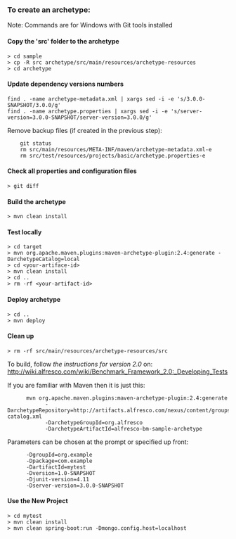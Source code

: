 ### To create an archetype:
Note: Commands are for Windows with Git tools installed

#### Copy the 'src' folder to the archetype
```
> cd sample
> cp -R src archetype/src/main/resources/archetype-resources
> cd archetype
```

#### Update dependency versions numbers
```
find . -name archetype-metadata.xml | xargs sed -i -e 's/3.0.0-SNAPSHOT/3.0.0/g'
find . -name archetype.properties | xargs sed -i -e 's/server-version=3.0.0-SNAPSHOT/server-version=3.0.0/g'
```
Remove backup files (if created in the previous step):
```
    git status
    rm src/main/resources/META-INF/maven/archetype-metadata.xml-e
    rm src/test/resources/projects/basic/archetype.properties-e
```

#### Check all properties and configuration files
```> git diff```

#### Build the archetype
```> mvn clean install```

#### Test locally
```
> cd target
> mvn org.apache.maven.plugins:maven-archetype-plugin:2.4:generate -DarchetypeCatalog=local
> cd <your-artiface-id>
> mvn clean install
> cd ..
> rm -rf <your-artifact-id>
```

#### Deploy archetype
```
> cd ..
> mvn deploy
```

#### Clean up
```> rm -rf src/main/resources/archetype-resources/src```

To build, follow *the instructions for version 2.0* on:
   http://wiki.alfresco.com/wiki/Benchmark_Framework_2.0:_Developing_Tests
   
If you are familiar with Maven then it is just this:
```
      mvn org.apache.maven.plugins:maven-archetype-plugin:2.4:generate
            -DarchetypeRepository=http://artifacts.alfresco.com/nexus/content/groups/public/archetype-catalog.xml
            -DarchetypeGroupId=org.alfresco
            -DarchetypeArtifactId=alfresco-bm-sample-archetype
```
   Parameters can be chosen at the prompt or specified up front:
```
      -DgroupId=org.example
      -Dpackage=com.example
      -DartifactId=mytest
      -Dversion=1.0-SNAPSHOT
      -Djunit-version=4.11
      -Dserver-version=3.0.0-SNAPSHOT
```

#### Use the New Project
```
> cd mytest
> mvn clean install
> mvn clean spring-boot:run -Dmongo.config.host=localhost
```